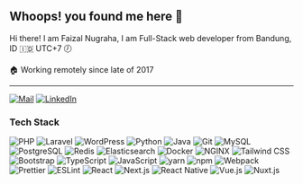 ## Whoops! you found me here 🙈

Hi there! I am Faizal Nugraha, I am Full-Stack web developer from Bandung, ID 🇮🇩 UTC+7 🕖

🏠 Working remotely since late of 2017

---

<a href="mailto:f4154lt@yahoo.co.id"><img alt="Mail" src="https://img.shields.io/badge/-Send%20me%20an%20Email-551CCA?style=for-the-badge&logo=yahoo" /></a>
<a href="https://www.linkedin.com/in/fzldn/" target="blank"><img alt="LinkedIn" src="https://img.shields.io/badge/-LinkedIn%20Profile-2F66BC?style=for-the-badge&logo=linkedin" /></a>

### Tech Stack
<p>
  <img alt="PHP" src="https://img.shields.io/badge/-PHP-555555?style=flat&logo=php&labelColor=white" />
  <img alt="Laravel" src="https://img.shields.io/badge/-Laravel-555555?style=flat&logo=laravel&labelColor=f5f5fa" />
  <img alt="WordPress" src="https://img.shields.io/badge/-WordPress-555555?style=flat&logo=wordpress&labelColor=23282d&logoColor=D8DADE" />
  <img alt="Python" src="https://img.shields.io/badge/-Python-555555?style=flat&logo=python&labelColor=4876A7&logoColor=white" />
  <img alt="Java" src="https://img.shields.io/badge/-Java-555555?style=flat&logo=java&labelColor=E7382F" />
  <img alt="Git" src="https://img.shields.io/badge/-Git-555555?style=flat&logo=git&labelColor=f0efe7" />
  <img alt="MySQL" src="https://img.shields.io/badge/-MySQL-555555?style=flat&logo=mysql&labelColor=white" />
  <img alt="PostgreSQL" src="https://img.shields.io/badge/-PostgreSQL-555555?style=flat&logo=postgresql&labelColor=white" />
  <img alt="Redis" src="https://img.shields.io/badge/-Redis-555555?style=flat&logo=redis&labelColor=white" />
  <img alt="Elasticsearch" src="https://img.shields.io/badge/-Elasticsearch-555555?style=flat&logo=elasticsearch&labelColor=white&logoColor=353740" />
  <img alt="Docker" src="https://img.shields.io/badge/-Docker-555555?style=flat&logo=docker&labelColor=4793E8&logoColor=white" />
  <img alt="NGINX" src="https://img.shields.io/badge/-NGINX-555555?style=flat&logo=nginx&labelColor=222222&logoColor=469345" />
  <img alt="Tailwind CSS" src="https://img.shields.io/badge/-Tailwind%20CSS-555555?style=flat&logo=tailwindcss&labelColor=white" />
  <img alt="Bootstrap" src="https://img.shields.io/badge/-Bootstrap-555555?style=flat&logo=bootstrap&labelColor=7952b3&logoColor=white" />
  <img alt="TypeScript" src="https://img.shields.io/badge/-TypeScript-555555?style=flat&logo=typescript&labelColor=white" />
  <img alt="JavaScript" src="https://img.shields.io/badge/-JavaScript-555555?style=flat&logo=javascript" />
  <img alt="yarn" src="https://img.shields.io/badge/-yarn-555555?style=flat&logo=yarn&labelColor=white" />
  <img alt="npm" src="https://img.shields.io/badge/-npm-555555?style=flat&logo=npm&labelColor=white" />
  <img alt="Webpack" src="https://img.shields.io/badge/-Webpack-555555?style=flat&logo=webpack&labelColor=2b3a42" />
  <img alt="Prettier" src="https://img.shields.io/badge/-Prettier-555555?style=flat&logo=prettier&labelColor=1a2b34" />
  <img alt="ESLint" src="https://img.shields.io/badge/-ESLint-555555?style=flat&logo=eslint&labelColor=white&logoColor=4638BC" />
  <img alt="React" src="https://img.shields.io/badge/-React-555555?style=flat&logo=react&labelColor=20232a" />
  <img alt="Next.js" src="https://img.shields.io/badge/-Next.js-555555?style=flat&logo=nextdotjs&labelColor=20232a" />
  <img alt="React Native" src="https://img.shields.io/badge/-React%20Native-555555?style=flat&logo=react&labelColor=20232a" />
  <img alt="Vue.js" src="https://img.shields.io/badge/-Vue.js-555555?style=flat&logo=vuedotjs&labelColor=42b983&logoColor=white" />
  <img alt="Nuxt.js" src="https://img.shields.io/badge/-Nuxt.js-555555?style=flat&logo=nuxtdotjs&labelColor=42b983&logoColor=white" />
</p>
